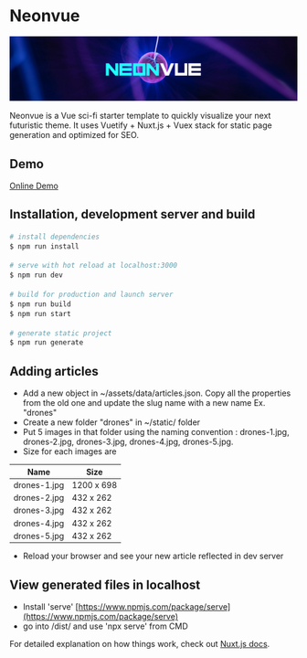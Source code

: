 # Neonvue

![](./static/gh-logo.jpg)

Neonvue is a Vue sci-fi starter template to quickly visualize your next futuristic theme.  It uses Vuetify + Nuxt.js + Vuex stack for static page generation and optimized for SEO.

## Demo

[Online Demo](https://lucid-fermat-af207e.netlify.app/)

## Installation, development server and build

``` bash
# install dependencies
$ npm run install

# serve with hot reload at localhost:3000
$ npm run dev

# build for production and launch server
$ npm run build
$ npm run start

# generate static project
$ npm run generate
```

## Adding articles

- Add a new object in ~/assets/data/articles.json. Copy all the properties from the old one and update the slug name with a new name Ex. "drones" 
- Create a new folder "drones" in ~/static/ folder
- Put 5 images in that folder using the naming convention : drones-1.jpg, drones-2.jpg, drones-3.jpg, drones-4.jpg, drones-5.jpg. 
- Size for each images are

| Name         | Size         |
| ------------ | ------------ |
| drones-1.jpg | 1200 x 698   |
| drones-2.jpg | 432 x 262    |
| drones-3.jpg | 432 x 262    |
| drones-4.jpg | 432 x 262    |
| drones-5.jpg | 432 x 262    |

- Reload your browser and see your new article reflected in dev server

## View generated files in localhost 

- Install 'serve' [https://www.npmjs.com/package/serve](https://www.npmjs.com/package/serve)
- go into /dist/ and use 'npx serve' from CMD 

For detailed explanation on how things work, check out [Nuxt.js docs](https://nuxtjs.org).


